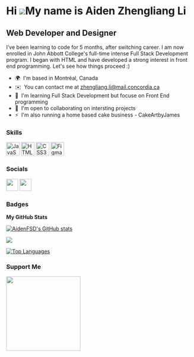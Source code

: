Hi ![](https://user-images.githubusercontent.com/18350557/176309783-0785949b-9127-417c-8b55-ab5a4333674e.gif)My name is Aiden Zhengliang Li
===========================================================================================================================================

Web Developer and Designer
--------------------------

I’ve been learning to code for 5 months, after switching career. I am now enrolled in John Abbott College's full-time intense Full Stack Development program. I began with HTML and have developed a strong interest in front end programming. Let's see how things proceed :)

* 🌍  I'm based in Montréal, Canada
* ✉️  You can contact me at [zhengliang.li@mail.concordia.ca](mailto:zhengliang.li@mail.concordia.ca)
* 🧠  I'm learning Full Stack Development but focuse on Front End programming
* 🤝  I'm open to collaborating on intersting projects
* ⚡  I'm also running a home based cake business - CakeArtbyJames

### Skills

<p align="left">
<a href="https://developer.mozilla.org/en-US/docs/Web/JavaScript" target="_blank" rel="noreferrer"><img src="https://raw.githubusercontent.com/danielcranney/readme-generator/main/public/icons/skills/javascript-colored.svg" width="36" height="36" alt="JavaScript" /></a>
<a href="https://developer.mozilla.org/en-US/docs/Glossary/HTML5" target="_blank" rel="noreferrer"><img src="https://raw.githubusercontent.com/danielcranney/readme-generator/main/public/icons/skills/html5-colored.svg" width="36" height="36" alt="HTML5" /></a>
<a href="https://www.w3.org/TR/CSS/#css" target="_blank" rel="noreferrer"><img src="https://raw.githubusercontent.com/danielcranney/readme-generator/main/public/icons/skills/css3-colored.svg" width="36" height="36" alt="CSS3" /></a>
<a href="https://www.figma.com/" target="_blank" rel="noreferrer"><img src="https://raw.githubusercontent.com/danielcranney/readme-generator/main/public/icons/skills/figma-colored.svg" width="36" height="36" alt="Figma" /></a>
</p>


### Socials

<p align="left"> <a href="https://www.github.com/AidenFSD" target="_blank" rel="noreferrer"><img src="https://raw.githubusercontent.com/danielcranney/readme-generator/main/public/icons/socials/github.svg" width="32" height="32" /></a> <a href="https://www.linkedin.com/in/aiden-li" target="_blank" rel="noreferrer"><img src="https://raw.githubusercontent.com/danielcranney/readme-generator/main/public/icons/socials/linkedin.svg" width="32" height="32" /></a></p>

### Badges

<b>My GitHub Stats</b>

<a href="http://www.github.com/AidenFSD"><img src="https://github-readme-stats.vercel.app/api?username=AidenFSD&show_icons=true&hide=prs,issues,&count_private=true&title_color=ef4444&text_color=ffffff&icon_color=84cc16&bg_color=000000&hide_border=true&show_icons=true" alt="AidenFSD's GitHub stats" /></a>

<a href="http://www.github.com/AidenFSD"><img src="https://github-readme-streak-stats.herokuapp.com/?user=AidenFSD&stroke=ffffff&background=000000&ring=ef4444&fire=ef4444&currStreakNum=ffffff&currStreakLabel=ef4444&sideNums=ffffff&sideLabels=ffffff&dates=ffffff&hide_border=true" /></a>

<a href="https://github.com/AidenFSD" align="left"><img src="https://github-readme-stats.vercel.app/api/top-langs/?username=AidenFSD&langs_count=10&title_color=ef4444&text_color=ffffff&icon_color=84cc16&bg_color=000000&hide_border=true&locale=en&custom_title=Top%20%Languages" alt="Top Languages" /></a>

### Support Me

<a href="https://www.buymeacoffee.com/aidenzlli"><img src="https://cdn.buymeacoffee.com/buttons/v2/default-yellow.png" width="200" /></a>

<!---
AidenFSD/AidenFSD is a ✨ special ✨ repository because its `README.md` (this file) appears on your GitHub profile.
You can click the Preview link to take a look at your changes.
--->
